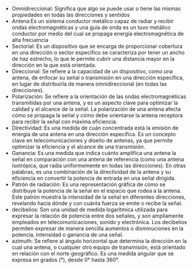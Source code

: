 - Omnidireccional: Significa que algo se puede usar o tiene las mismas propiedades en todas las direcciones y sentidos
- Antena:Es un sistema conductor metálico capaz de radiar y recibir ondas electromagnéticas y una guía de onda es un tuvo metálico conductor por medio del cual se propaga energía electromagnética de alta frecuencia
- Sectorial: Es un dispositivo que se encarga de proporcionar cobertura en una dirección o sector especifico se caracteriza por tener un ancho de haz estrecho, lo que le permite cubrir una distancia mayor en la dirección en la que está orientada.
- Direccional: Se refiere a la capacidad de un dispositivo, como una antena, de enfocar su señal o transmisión en una dirección específica, en lugar de distribuirla de manera omnidireccional (en todas las direcciones).
- Polarización: Se refiere a la orientación de las ondas electromagnéticas transmitidas por una antena, y es un aspecto clave para optimizar la calidad y el alcance de la señal. La polarización de una antena afecta cómo se propaga la señal y cómo debe orientarse la antena receptora para recibir la señal con máxima eficiencia.
- Directividad: Es una medida de cuán concentrada está la emisión de energía de una antena en una dirección específica. Es un concepto clave en telecomunicaciones y diseño de antenas, ya que permite optimizar la eficiencia y el alcance de una transmisión.
- Ganancia: Es una medida que indica cuánto amplifica una antena la señal en comparación con una antena de referencia (como una antena isotrópica, que radia uniformemente en todas las direcciones). En otras palabras, es una combinación de la directividad de la antena y su eficiencia en convertir la potencia de entrada en una señal dirigida.
- Patrón de radiación: Es una representación gráfica de cómo se distribuye la potencia de la señal en el espacio que rodea a la antena. Este patrón muestra la intensidad de la señal en diferentes direcciones, revelando hacia dónde y con cuánta fuerza se emite o recibe la señal.
- decibelios: Son una unidad de medida logarítmica utilizada para expresar la relación de potencia entre dos señales, y son ampliamente empleados en telecomunicaciones, sonido y electrónica. Los decibelios permiten expresar de manera sencilla aumentos o disminuciones en la potencia, intensidad o ganancia de una señal.
- azimuth: Se refiere al ángulo horizontal que determina la dirección en la cual una antena, o cualquier otro equipo de transmisión, está orientado en relación con el norte geográfico. Es una medida angular que se expresa en grados (°), desde 0° hasta 360°.